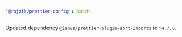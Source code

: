 ```yaml
---
'@rajzik/prettier-config': patch
---
```


Updated dependency `@ianvs/prettier-plugin-sort-imports` to `^4.7.0`.
